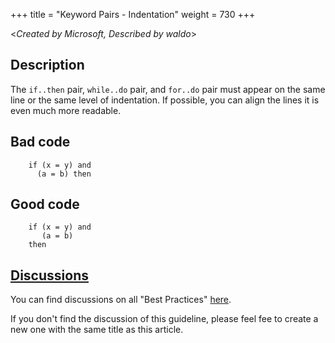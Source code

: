 +++
title = "Keyword Pairs - Indentation"
weight = 730
+++

<_Created by Microsoft, Described by waldo_\>

## Description
The `if..then` pair, `while..do` pair, and `for..do` pair must appear on the same line or the same level of indentation.  If possible, you can align the lines it is even much more readable.

## Bad code

```al
    if (x = y) and
      (a = b) then
```

## Good code

```al
    if (x = y) and
       (a = b) 
    then
```

## [Discussions](https://github.com/microsoft/alguidelines/discussions/categories/bc-best-practices?discussions_q=keyword+pair+indentation+category%3A%22BC+Best+Practices%22)

You can find discussions on all "Best Practices" [here](https://github.com/microsoft/alguidelines/discussions/categories/bc-best-practices).

If you don't find the discussion of this guideline, please feel fee to create a new one with the same title as this article. 